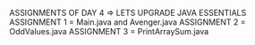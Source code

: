 ASSIGNMENTS OF DAY 4 => LETS UPGRADE JAVA ESSENTIALS 
ASSIGNMENT 1 = Main.java and Avenger.java
ASSIGNMENT 2 = OddValues.java
ASSIGNMENT 3 = PrintArraySum.java
